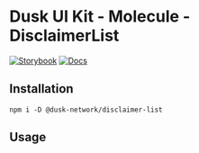 # Dusk UI Kit - Molecule - DisclaimerList

[![Storybook](https://img.shields.io/badge/Storybook-Component_Playground-%23FF4785?style=flat&logo=storybook)](https://dusk-network.github.io/dusk-ui-kit/?path=/story/components-atoms-disclaimer-list)
[![Docs](https://img.shields.io/badge/Documentation-%235E35CF?style=flat)](https://dusk-network.github.io/dusk-ui-kit/docs/components/atoms/disclaimer-list)

## Installation

```
npm i -D @dusk-network/disclaimer-list
```

## Usage

<!-- MARKDOWN-AUTO-DOCS:START (CODE:src=../../../examples/src/molecules/disclaimer-list/DisclaimerList_01.svelte) -->
<!-- MARKDOWN-AUTO-DOCS:END -->
